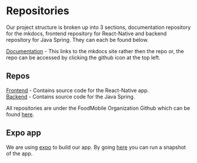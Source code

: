 # Repositories

Our project structure is broken up into 3 sections, documentation repository for the mkdocs, frontend repository for React-Native  and backend repository for Java Spring. They can each be found below.

[Documentation](https://foodmobile.readthedocs.io/en/latest/) - This links to the mkdocs site rather then the repo or, the repo can be accessed by clicking the github icon at the top left.

<!-- ## 
To run a local verision of the mkdocs, first install mkdocs and all the required packages
```
pipenv install -r docs/requirements.txt
```
and then to run the local mkdocs server run
```
mkdocs serve
``` -->
## Repos
[Frontend](https://github.com/FoodMobile/frontend)  - Contains source code for the React-Native app.  
[Backend](https://github.com/FoodMobile/backend) - Contains source code for the Java Spring.  

All repositories are under the FoodMobile Organization Github which can be found [here](https://github.com/FoodMobile).

## Expo app

We are using [expo](https://expo.io/features) to build our app. By going [here](https://expo.io/@namenai/foodmobile) you can run a snapshot of the app.